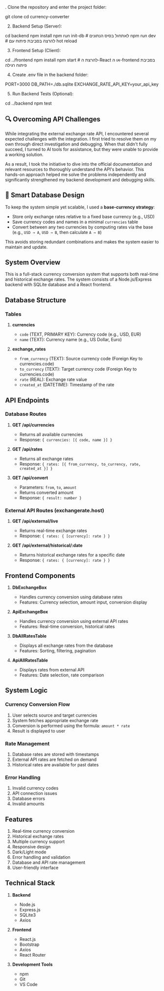 . Clone the repository and enter the project folder:

git clone <repository-url>
cd currency-converter

2. Backend Setup (Server):

cd backend
npm install
npm run init-db      # לאתחול בסיס הנתונים
npm run dev          # להרצה בסביבת פיתוח עם hot reload

3. Frontend Setup (Client):

cd ../frontend
npm install
npm start            # להרצת ה-React או ה-frontend בסביבת פיתוח רגילה

4. Create .env file in the backend folder:

PORT=3000
DB_PATH=./db.sqlite
EXCHANGE_RATE_API_KEY=your_api_key

5. Run Backend Tests (Optional):

cd ../backend
npm test

## 🔍 Overcoming API Challenges

While integrating the external exchange rate API, I encountered several expected challenges with the integration. I first tried to resolve them on my own through direct investigation and debugging. When that didn't fully succeed, I turned to AI tools for assistance, but they were unable to provide a working solution.

As a result, I took the initiative to dive into the official documentation and relevant resources to thoroughly understand the API's behavior. This hands-on approach helped me solve the problems independently and significantly strengthened my backend development and debugging skills.

## 🧩 Smart Database Design

To keep the system simple yet scalable, I used a **base-currency strategy**:

* Store only exchange rates relative to a fixed base currency (e.g., USD)
* Save currency codes and names in a minimal `currencies` table
* Convert between any two currencies by computing rates via the base (e.g., `USD → A`, `USD → B`, then calculate `A → B`)

This avoids storing redundant combinations and makes the system easier to maintain and update.

## System Overview
This is a full-stack currency conversion system that supports both real-time and historical exchange rates. The system consists of a Node.js/Express backend with SQLite database and a React frontend.

## Database Structure

### Tables

1. **currencies**
   - `code` (TEXT, PRIMARY KEY): Currency code (e.g., USD, EUR)
   - `name` (TEXT): Currency name (e.g., US Dollar, Euro)

2. **exchange_rates**
   - `from_currency` (TEXT): Source currency code (Foreign Key to currencies.code)
   - `to_currency` (TEXT): Target currency code (Foreign Key to currencies.code)
   - `rate` (REAL): Exchange rate value
   - `created_at` (DATETIME): Timestamp of the rate

## API Endpoints

### Database Routes
1. **GET /api/currencies**
   - Returns all available currencies
   - Response: `{ currencies: [{ code, name }] }`

2. **GET /api/rates**
   - Returns all exchange rates
   - Response: `{ rates: [{ from_currency, to_currency, rate, created_at }] }`

3. **GET /api/convert**
   - Parameters: `from`, `to`, `amount`
   - Returns converted amount
   - Response: `{ result: number }`

### External API Routes (exchangerate.host)
1. **GET /api/external/live**
   - Returns real-time exchange rates
   - Response: `{ rates: { [currency]: rate } }`

2. **GET /api/external/historical/:date**
   - Returns historical exchange rates for a specific date
   - Response: `{ rates: { [currency]: rate } }`

## Frontend Components

1. **DbExchangeBox**
   - Handles currency conversion using database rates
   - Features: Currency selection, amount input, conversion display

2. **ApiExchangeBox**
   - Handles currency conversion using external API rates
   - Features: Real-time conversion, historical rates

3. **DbAllRatesTable**
   - Displays all exchange rates from the database
   - Features: Sorting, filtering, pagination

4. **ApiAllRatesTable**
   - Displays rates from external API
   - Features: Date selection, rate comparison

## System Logic

### Currency Conversion Flow
1. User selects source and target currencies
2. System fetches appropriate exchange rate
3. Conversion is performed using the formula: `amount * rate`
4. Result is displayed to user

### Rate Management
1. Database rates are stored with timestamps
2. External API rates are fetched on demand
3. Historical rates are available for past dates

### Error Handling
1. Invalid currency codes
2. API connection issues
3. Database errors
4. Invalid amounts

## Features
1. Real-time currency conversion
2. Historical exchange rates
3. Multiple currency support
4. Responsive design
5. Dark/Light mode
6. Error handling and validation
7. Database and API rate management
8. User-friendly interface

## Technical Stack
1. **Backend**
   - Node.js
   - Express.js
   - SQLite3
   - Axios

2. **Frontend**
   - React.js
   - Bootstrap
   - Axios
   - React Router

3. **Development Tools**
   - npm
   - Git
   - VS Code 



   